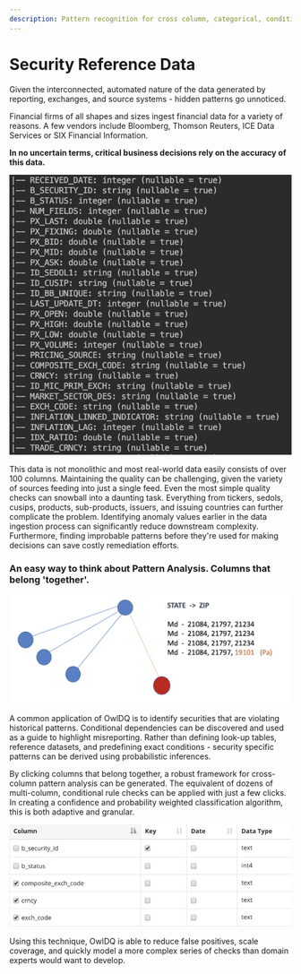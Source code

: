 ```yaml
---
description: Pattern recognition for cross column, categorical, conditional relationships
---
```


# Security Reference Data

Given the interconnected, automated nature of the data generated by reporting, exchanges, and source systems - hidden patterns go unnoticed.

Financial firms of all shapes and sizes ingest financial data for a variety of reasons. A few vendors include Bloomberg, Thomson Reuters, ICE Data Services or SIX Financial Information.

**In no uncertain terms, critical business decisions rely on the accuracy of this data.**

![](<../../.gitbook/assets/Screen Shot 2019-12-31 at 12.23.52 PM.png>)

This data is not monolithic and most real-world data easily consists of over 100 columns. Maintaining the quality can be challenging, given the variety of sources feeding into just a single feed. Even the most simple quality checks can snowball into a daunting task. Everything from tickers, sedols, cusips, products, sub-products, issuers, and issuing countries can further complicate the problem. Identifying anomaly values earlier in the data ingestion process can significantly reduce downstream complexity. Furthermore, finding improbable patterns before they're used for making decisions can save costly remediation efforts.

### An easy way to think about Pattern Analysis. Columns that belong 'together'.

![Certain zip codes always appear alongside certain states](<../../.gitbook/assets/Screen Shot 2019-12-31 at 12.31.52 PM.png>)

A common application of OwlDQ is to identify securities that are violating historical patterns. Conditional dependencies can be discovered and used as a guide to highlight misreporting. Rather than defining look-up tables, reference datasets, and predefining exact conditions - security specific patterns can be derived using probabilistic inferences.

By clicking columns that belong together, a robust framework for cross-column pattern analysis can be generated. The equivalent of dozens of multi-column, conditional rule checks can be applied with just a few clicks. In creating a confidence and probability weighted classification algorithm, this is both adaptive and granular.

![](<../../.gitbook/assets/Screen Shot 2019-12-31 at 12.32.41 PM.png>)

Using this technique, OwlDQ is able to reduce false positives, scale coverage, and quickly model a more complex series of checks than domain experts would want to develop.
